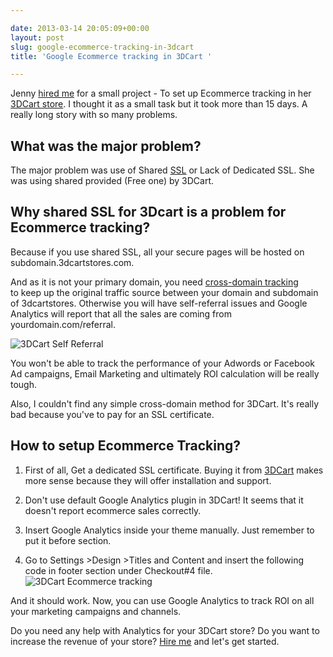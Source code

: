 ```yaml
---

date: 2013-03-14 20:05:09+00:00
layout: post
slug: google-ecommerce-tracking-in-3dcart
title: 'Google Ecommerce tracking in 3DCart '

---
```


Jenny [hired me](https://www.elance.com/s/startby/) for a small project - To set up Ecommerce tracking in her [3DCart store](http://fashionreflection.com.au). I thought it as a small task but it took more than 15 days. A really long story with so many problems.


## What was the major problem?


The major problem was use of Shared [SSL](http://en.wikipedia.org/wiki/Certificate_authority#Domain_Validation) or Lack of Dedicated SSL. She was using shared provided (Free one) by 3DCart.


## Why shared SSL for 3Dcart is a problem for Ecommerce tracking?


Because if you use shared SSL, all your secure pages will be hosted on subdomain.3dcartstores.com.

And as it is not your primary domain, you need [cross-domain tracking](//developers.google.com/analytics/devguides/collection/gajs/gaTrackingSite) to keep up the original traffic source between your domain and subdomain of 3dcartstores. Otherwise you will have self-referral issues and Google Analytics will report that all the sales are coming from yourdomain.com/referral.

![3DCart Self Referral](http://dl.dropboxusercontent.com/u/19894695/myblog/3DCart-Self-Referral.png)

You won't be able to track the performance of your Adwords or Facebook Ad campaigns, Email Marketing and ultimately ROI calculation will be really tough.

Also, I couldn't find any simple cross-domain method for 3DCart. It's really bad because you've to pay for an SSL certificate.


## How to setup Ecommerce Tracking?

1. First of all, Get a dedicated SSL certificate. Buying it from [3DCart](http://www.3dcart.com/ecommerce-ssl-certificates.html) makes more sense because they will offer installation and support.

2. Don't use default Google Analytics plugin in 3DCart! It seems that it doesn't report ecommerce sales correctly.

3. Insert Google Analytics inside your theme manually. Just remember to put it before </head> section.

4. Go to Settings >Design >Titles and Content and insert the following code in footer section under Checkout#4 file.
![3DCart Ecommerce tracking](http://dl.dropboxusercontent.com/u/19894695/myblog/Capture.png)


And it should work. Now, you can use Google Analytics to track ROI on all your marketing campaigns and channels.

Do you need any help with Analytics for your 3DCart store? Do you want to increase the revenue of your store? [Hire me](http://ankitkumar.in/hire-ankit/) and let's get started.

